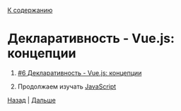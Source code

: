 [К содержанию](../readme.md#введение-в-web-разработку)

# Декларативность - Vue.js: концепции

1. [#6 Декларативность - Vue.js: концепции](https://www.youtube.com/watch?v=pp-VE5m9pvc)

1. Продолжаем изучать [JavaScript](https://learn.javascript.ru/advanced-functions)

[Назад](./web_06.md) | [Дальше](./web_08.md)
